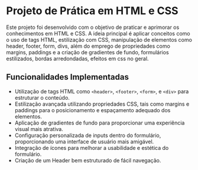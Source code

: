 # Projeto de Prática em HTML e CSS

Este projeto foi desenvolvido com o objetivo de praticar e aprimorar os conhecimentos em HTML e CSS. A ideia principal é aplicar conceitos como o uso de tags HTML, estilização com CSS, manipulação de elementos como header, footer, form, divs, além do emprego de propriedades como margins, paddings e a criação de gradientes de fundo, formulários estilizados, bordas arredondadas, efeitos em css no geral.

## Funcionalidades Implementadas

- Utilização de tags HTML como `<header>`, `<footer>`, `<form>`, e `<div>` para estruturar o conteúdo.
- Estilização avançada utilizando propriedades CSS, tais como margins e paddings para o posicionamento e espaçamento adequado dos elementos.
- Aplicação de gradientes de fundo para proporcionar uma experiência visual mais atrativa.
- Configuração personalizada de inputs dentro do formulário, proporcionando uma interface de usuário mais amigável.
- Integração de ícones para melhorar a usabilidade e estética do formulário.
- Criação de um Header bem estruturado de fácil navegação.